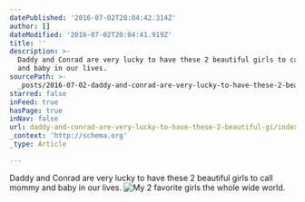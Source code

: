 ```yaml
---
datePublished: '2016-07-02T20:04:42.314Z'
author: []
dateModified: '2016-07-02T20:04:41.919Z'
title: ''
description: >-
  Daddy and Conrad are very lucky to have these 2 beautiful girls to call mommy
  and baby in our lives.
sourcePath: >-
  _posts/2016-07-02-daddy-and-conrad-are-very-lucky-to-have-these-2-beautiful-gi.md
starred: false
inFeed: true
hasPage: true
inNav: false
url: daddy-and-conrad-are-very-lucky-to-have-these-2-beautiful-gi/index.html
_context: 'http://schema.org'
_type: Article

---
```

Daddy and Conrad are very lucky to have these 2 beautiful girls to call mommy and baby in our lives.
![My 2 favorite girls the whole wide world.](https://imgflo.herokuapp.com/graph/vahj1ThiexotieMo/94984108a3b259b2a0dd18c0b8d3412f/croprotate.jpg?cropheight=3324&cropwidth=4984&degrees=0&input=https%3A%2F%2Fthe-grid-user-content.s3-us-west-2.amazonaws.com%2F2d73d3de-98ac-4abe-b12f-063c3691a13f.jpg&x=0&y=0)